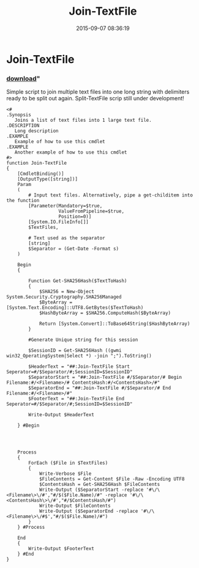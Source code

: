 ﻿---
pid:            6003
parent:         0
children:       
poster:         RobertTheBruce
title:          Join-TextFile
date:           2015-09-07 08:36:19
format:         posh
---

# Join-TextFile

### [download](6003.ps1)"

Simple script to join multiple text files into one long string with delimiters ready to be split out again. Split-TextFile scrip still under development!

```posh
<#
.Synopsis
   Joins a list of text files into 1 large text file.
.DESCRIPTION
   Long description
.EXAMPLE
   Example of how to use this cmdlet
.EXAMPLE
   Another example of how to use this cmdlet
#>
function Join-TextFile
{
    [CmdletBinding()]
    [OutputType([string])]
    Param
    (
        # Input text files. Alternatively, pipe a get-childitem into the function
        [Parameter(Mandatory=$true,
                   ValueFromPipeline=$true,
                   Position=0)]
        [System.IO.FileInfo[]]
        $TextFiles,

        # Text used as the separator
        [string]
        $Separator = (Get-Date -Format s)
    )

    Begin
    {
        
        Function Get-SHA256Hash($TextToHash)
        {
            $SHA256 = New-Object System.Security.Cryptography.SHA256Managed
            $ByteArray = [System.Text.Encoding]::UTF8.GetBytes($TextToHash)
            $HashByteArray = $SHA256.ComputeHash($ByteArray)
    
            Return [System.Convert]::ToBase64String($HashByteArray)
        }
        
        #Generate Unique string for this session

        $SessionID = Get-SHA256Hash ((gwmi win32_OperatingSystem|Select *) -join ";").ToString()

        $HeaderText = "##:Join-TextFile Start Seperator=#/$Separator/#;SessionID=$SessionID"
        $SeparatorStart = "##:Join-TextFile #/$Separator/# Begin Filename:#/<Filename>/# ContentsHash:#/<ContentsHash>/#"
        $SeparatorEnd = "##:Join-TextFile #/$Separator/# End Filename:#/<Filename>/#"
        $FooterText = "##:Join-TextFile End Seperator=#/$Separator/#;SessionID=$SessionID"

        Write-Output $HeaderText

    } #Begin



    
    Process
    {
        ForEach ($File in $TextFiles)
        {
            Write-Verbose $File
            $FileContents = Get-Content $File -Raw -Encoding UTF8
            $ContentsHash = Get-SHA256Hash $FileContents
            Write-Output ($SeparatorStart -replace '#\/\<Filename\>\/#',"#/$($File.Name)/#" -replace '#\/\<ContentsHash\>\/#',"#/$ContentsHash/#")
            Write-Output $FileContents
            Write-Output ($SeparatorEnd -replace '#\/\<Filename\>\/#$',"#/$($File.Name)/#")
        }
    } #Process
    
    End
    {
        Write-Output $FooterText
    } #End
}
```
